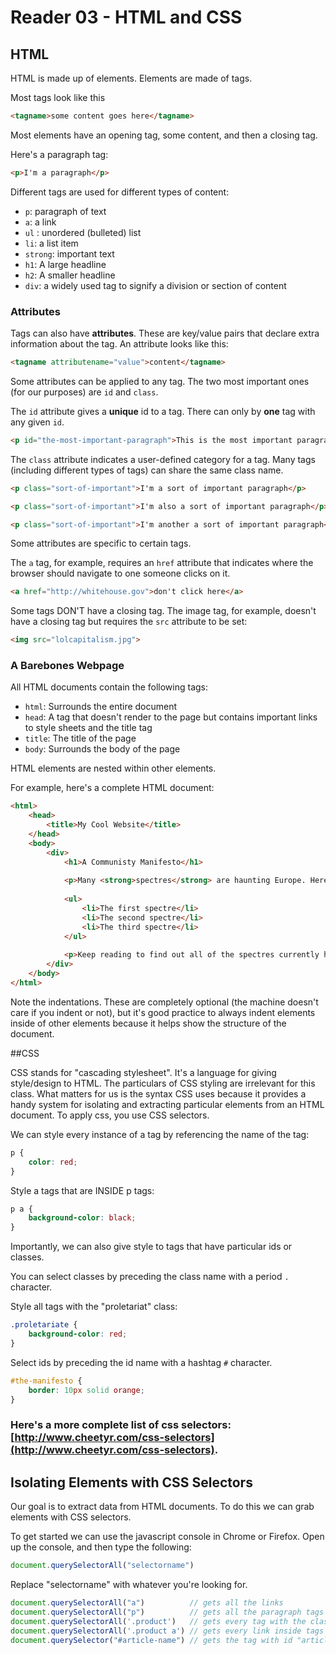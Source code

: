 # Reader 03 - HTML and CSS


## HTML
HTML is made up of elements. Elements are made of tags. 

Most tags look like this

```html
<tagname>some content goes here</tagname>
```

Most elements have an opening tag, some content, and then a closing tag.

Here's a paragraph tag:

```html
<p>I'm a paragraph</p>
```

Different tags are used for different types of content:

* ```p```: paragraph of text
* ```a```: a link
* ```ul``` : unordered (bulleted) list
* ```li```: a list item
* ```strong```: important text
* ```h1```: A large headline
* ```h2```: A smaller headline
* ```div```: a widely used tag to signify a division or section of content


### Attributes

Tags can also have **attributes**. These are key/value pairs that declare extra information about the tag. An attribute looks like this:

```html
<tagname attributename="value">content</tagname>
```

Some attributes can be applied to any tag. The two most important ones (for our purposes) are ```id``` and ```class```.

The ```id``` attribute gives a **unique** id to a tag. There can only by **one** tag with any given ```id```.

```html
<p id="the-most-important-paragraph">This is the most important paragraph.</p>
```

The ```class``` attribute indicates a user-defined category for a tag. Many tags (including different types of tags) can share the same class name.

```html
<p class="sort-of-important">I'm a sort of important paragraph</p>

<p class="sort-of-important">I'm also a sort of important paragraph</p>

<p class="sort-of-important">I'm another a sort of important paragraph</p>
```


Some attributes are specific to certain tags.

The ```a``` tag, for example, requires an ```href``` attribute that indicates where the browser should navigate to one someone clicks on it.

```html
<a href="http://whitehouse.gov">don't click here</a>
```

Some tags DON'T have a closing tag. The image tag, for example, doesn't have a closing tag but requires the ```src``` attribute to be set:

```html
<img src="lolcapitalism.jpg">
```

### A Barebones Webpage

All HTML documents contain the following tags:

* ```html```: Surrounds the entire document
* ```head```: A tag that doesn't render to the page but contains important links to style sheets and the title tag
* ```title```: The title of the page
* ```body```: Surrounds the body of the page


HTML elements are nested within other elements.

For example, here's a complete HTML document:

```html
<html>
	<head>
		<title>My Cool Website</title>
	</head>
	<body>
		<div>
			<h1>A Communisty Manifesto</h1>
			
			<p>Many <strong>spectres</strong> are haunting Europe. Here are some of them:</p>
			
			<ul>
				<li>The first spectre</li>
				<li>The second spectre</li>
				<li>The third spectre</li>
			</ul>
			
			<p>Keep reading to find out all of the spectres currently haunting Europe!</p>
		</div>
	</body>
</html>
```

Note the indentations. These are completely optional (the machine doesn't care if you indent or not), but it's good practice to always indent elements inside of other elements because it helps show the structure of the document.

##CSS

CSS stands for "cascading stylesheet". It's a language for giving style/design to HTML. The particulars of CSS styling are irrelevant for this class. What matters for us is the syntax CSS uses because it provides a handy system for isolating and extracting particular elements from an HTML document. To apply css, you use CSS selectors.

We can style every instance of a tag by referencing the name of the tag:

```css
p {
	color: red;
}
```

Style a tags that are INSIDE p tags:

```css
p a {
	background-color: black;
}
```

Importantly, we can also give style to tags that have particular ids or classes.

You can select classes by preceding the class name with a period ```.``` character.

Style all tags with the "proletariat" class:

```css
.proletariate {
	background-color: red;
}
```

Select ids by preceding the id name with a hashtag ```#``` character.

```css
#the-manifesto {
	border: 10px solid orange;
}
```

### Here's a more complete list of css selectors: [http://www.cheetyr.com/css-selectors](http://www.cheetyr.com/css-selectors). 


## Isolating Elements with CSS Selectors

Our goal is to extract data from HTML documents. To do this we can grab elements with CSS selectors.

To get started we can use the javascript console in Chrome or Firefox. Open up the console, and then type the following:

```javascript
document.querySelectorAll("selectorname")
```

Replace "selectorname" with whatever you're looking for.

```javascript
document.querySelectorAll("a") 			// gets all the links
document.querySelectorAll("p") 			// gets all the paragraph tags
document.querySelectorAll('.product') 	// gets every tag with the class "product"
document.querySelectorAll('.product a') // gets every link inside tags with the class "product"
document.querySelector("#article-name") // gets the tag with id "article-name"
```








